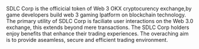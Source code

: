 SDLC Corp is the officicial token of Web 3 OKX cryptocurency exchange,by game developers build web 3 gaming lpatform on blockchain technology. 
The primary utility of SDLC Corp is faciliate user interactions on the Web 3.0 exchange, this extends beyond mere transactions. 
The SDLC Corp holders enjoy benefits that enhance their trading experiences. The overaching aim is to provide aseamless, secure and efficient trading environment.
